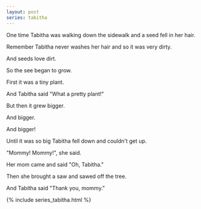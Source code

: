 ```yaml
---
layout: post
series: tabitha
---
```

One time Tabitha was walking down the sidewalk and a seed fell in her hair.

Remember Tabitha never washes her hair and so it was very dirty.

And seeds love dirt.

So the see began to grow.

First it was a tiny plant.

And Tabitha said "What a pretty plant!"

But then it grew bigger.

And bigger.

And bigger!

Until it was so big Tabitha fell down and couldn't get up.

"Mommy! Mommy!", she said.

Her mom came and said "Oh, Tabitha."

Then she brought a saw and <chir chir chir chir> sawed off the tree.

And Tabitha said "Thank you, mommy."

{% include series_tabitha.html %}
